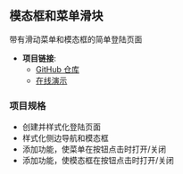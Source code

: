 ## 模态框和菜单滑块

带有滑动菜单和模态框的简单登陆页面

- **项目链接**:
  - [GitHub 仓库](https://github.com/dogxii/miniWebs/tree/master/Origin/modal-menu-slider)
  - [在线演示](https://vanillawebprojects.com/projects/modal-menu-slider/)

### 项目规格

- 创建并样式化登陆页面
- 样式化侧边导航和模态框
- 添加功能，使菜单在按钮点击时打开/关闭
- 添加功能，使模态框在按钮点击时打开/关闭
